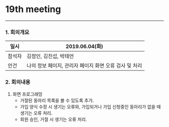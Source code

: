 # 19th meeting

----------
### 1. 회의개요

| 일시    |2019.06.04(화)                 |
| --------|-------------------------------|
| 참석자  |김정인, 김진섭, 박태언    |
| 안건    | 나의 정보 페이지, 관리자 페이지 화면 오류 검사 및 처리 |


### 2. 회의내용

 1. 화면 프로그래밍
    * 거절된 동아리 목록을 볼 수 있도록 추가.
    * 가입 양식 수정 시 생기는 오류와, 가입되거나 가입 신청중인 동아리가 없을 때 생기는 오류 처리.
    * 회원 승인, 거절 시 생기는 오류 처리.
